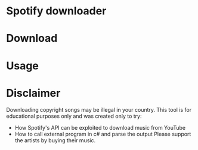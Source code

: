 # Spotify downloader

# Download

# Usage

# Disclaimer
Downloading copyright songs may be illegal in your country. This tool is for educational purposes only and was created only to try:
- How Spotify's API can be exploited to download music from YouTube
- How to call external program in c# and parse the output
Please support the artists by buying their music.
